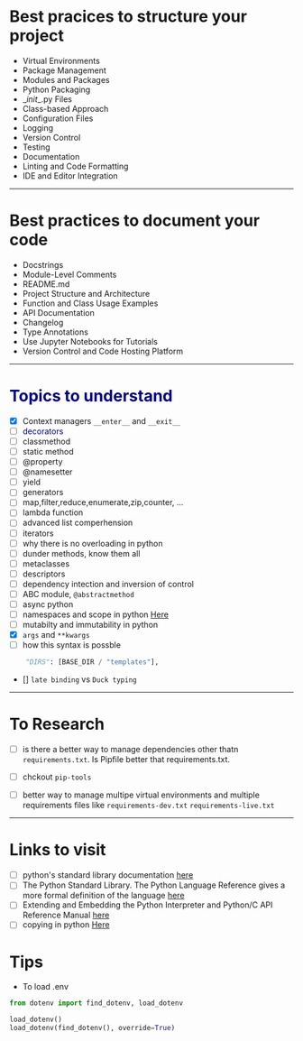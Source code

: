 # Best pracices to structure your project
- Virtual Environments
- Package Management
- Modules and Packages
- Python Packaging
- \__init__.py Files
- Class-based Approach
- Configuration Files
- Logging
- Version Control
- Testing
- Documentation
- Linting and Code Formatting
- IDE and Editor Integration
_______________________________________________
# Best practices to document your code
- Docstrings
- Module-Level Comments
- README.md
- Project Structure and Architecture
- Function and Class Usage Examples
- API Documentation
- Changelog
- Type Annotations
- Use Jupyter Notebooks for Tutorials
- Version Control and Code Hosting Platform
_______________________________________________
<h1 style="color:navy">Topics to understand</h1>

- [x] Context managers `__enter__` and `__exit__`
- [ ] <span style="color: navy;">decorators</span>
- [ ] classmethod
- [ ] static method
- [ ] @property
- [ ] @namesetter
- [ ] yield
- [ ] generators
- [ ] map,filter,reduce,enumerate,zip,counter, ...
- [ ] lambda function
- [ ] advanced list comperhension
- [ ] iterators
- [ ] why there is no overloading in python
- [ ] dunder methods, know them all
- [ ] metaclasses
- [ ] descriptors
- [ ] dependency intection and inversion of control
- [ ] ABC module, `@abstractmethod`
- [ ] async python
- [ ] namespaces and scope in python [Here](https://realpython.com/python-namespaces-scope/)
- [ ] mutabilty and immutability in python
- [x] `args` and `**kwargs`
- [ ] how this syntax is possble
```python
    "DIRS": [BASE_DIR / "templates"],
```
- []  `late binding` vs `Duck typing`


_______________________________________________
# To Research
- [ ] is there a better way to manage dependencies other thatn `requirements.txt`. Is Pipfile better that requirements.txt. 
- [ ] chckout `pip-tools`

- [ ] better way to manage multipe virtual environments and multiple requirements files like `requirements-dev.txt` `requirements-live.txt`
_______________________________________________
# Links to visit
- [ ] python's standard library documentation [here](https://docs.python.org/3.10/library/index.html#library-index)
- [ ] The Python Standard Library. The Python Language Reference gives a more formal definition of the language  [here](https://docs.python.org/3.10/reference/index.html#reference-index)
- [ ] Extending and Embedding the Python Interpreter and Python/C API Reference Manual [here](https://docs.python.org/3.10/extending/index.html#extending-index)
- [ ] copying in python [Here](https://docs.python.org/3/library/copy.html#shallow-vs-deep-copy)
# Tips
- To load .env
```py
from dotenv import find_dotenv, load_dotenv

load_dotenv()
load_dotenv(find_dotenv(), override=True)
```
